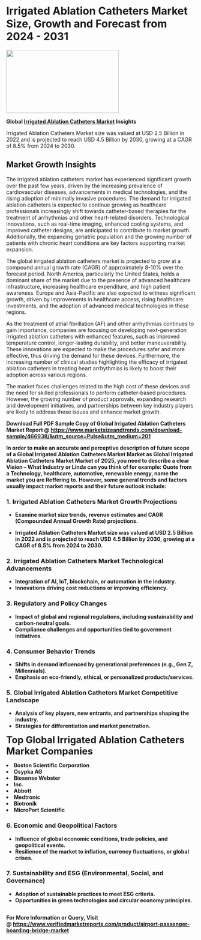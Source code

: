 <H1>Irrigated Ablation Catheters Market Size, Growth and Forecast from 2024 - 2031</H1><img class="aligncenter size-medium wp-image-584254" src="https://thirdeyenews.in/wp-content/uploads/2024/09/Global-Market-Research-300x168.jpeg" alt="" width="300" height="168" /><p><strong>Global&nbsp;<a href="https://www.marketsizeandtrends.com/download-sample/466938/&amp;utm_source=Pulse&amp;utm_medium=201">Irrigated Ablation Catheters Market</a> Insights</strong></p><p>Irrigated Ablation Catheters Market size was valued at USD 2.5 Billion in 2022 and is projected to reach USD 4.5 Billion by 2030, growing at a CAGR of 8.5% from 2024 to 2030.</p><p><h2>Market Growth Insights</h2> <p>The irrigated ablation catheters market has experienced significant growth over the past few years, driven by the increasing prevalence of cardiovascular diseases, advancements in medical technologies, and the rising adoption of minimally invasive procedures. The demand for irrigated ablation catheters is expected to continue growing as healthcare professionals increasingly shift towards catheter-based therapies for the treatment of arrhythmias and other heart-related disorders. Technological innovations, such as real-time imaging, enhanced cooling systems, and improved catheter designs, are anticipated to contribute to market growth. Additionally, the expanding geriatric population and the growing number of patients with chronic heart conditions are key factors supporting market expansion.</p> <p><strong></strong></p> <p>The global irrigated ablation catheters market is projected to grow at a compound annual growth rate (CAGR) of approximately 8-10% over the forecast period. North America, particularly the United States, holds a dominant share of the market due to the presence of advanced healthcare infrastructure, increasing healthcare expenditure, and high patient awareness. Europe and Asia-Pacific are also expected to witness significant growth, driven by improvements in healthcare access, rising healthcare investments, and the adoption of advanced medical technologies in these regions.</p> <p>As the treatment of atrial fibrillation (AF) and other arrhythmias continues to gain importance, companies are focusing on developing next-generation irrigated ablation catheters with enhanced features, such as improved temperature control, longer-lasting durability, and better maneuverability. These innovations are expected to make the procedures safer and more effective, thus driving the demand for these devices. Furthermore, the increasing number of clinical studies highlighting the efficacy of irrigated ablation catheters in treating heart arrhythmias is likely to boost their adoption across various regions.</p> <p>The market faces challenges related to the high cost of these devices and the need for skilled professionals to perform catheter-based procedures. However, the growing number of product approvals, expanding research and development initiatives, and partnerships between key industry players are likely to address these issues and enhance market growth.</p> <p><strong></p><p><span class=""><strong>Download Full PDF Sample Copy of Global Irrigated Ablation Catheters Market Report</strong> @ <a href="https://www.marketsizeandtrends.com/download-sample/466938/&amp;utm_source=Pulse&amp;utm_medium=201" target="_blank">https://www.marketsizeandtrends.com/download-sample/466938/&amp;utm_source=Pulse&amp;utm_medium=201</a></span></p><p>In order to make an accurate and perceptive description of future scope of a Global&nbsp;Irrigated Ablation Catheters Market Market as Global&nbsp;Irrigated Ablation Catheters Market Market of 2025, you need to describe a clear Vision &ndash; What Industry or Linda can you think of for example: Quote from a Technology, healthcare, automotive, renewable energy, name the market you are Reffering to. However, some general trends and factors usually impact market reports and their future outlook include:</p><h3>1.&nbsp;<strong>Irrigated Ablation Catheters Market Growth Projections</strong></h3><ul><li>Examine market size trends, revenue estimates and CAGR (Compounded Annual Growth Rate) projections.</li><li><p>Irrigated Ablation Catheters Market size was valued at USD 2.5 Billion in 2022 and is projected to reach USD 4.5 Billion by 2030, growing at a CAGR of 8.5% from 2024 to 2030.</p></li></ul><h3>2.&nbsp;<strong>Irrigated Ablation Catheters Market Technological Advancements</strong></h3><ul><li>Integration of AI, IoT, blockchain, or automation in the industry.</li><li>Innovations driving cost reductions or improving efficiency.</li></ul><h3>3.&nbsp;<strong>Regulatory and Policy Changes</strong></h3><ul><li>Impact of global and regional regulations, including sustainability and carbon-neutral goals.</li><li>Compliance challenges and opportunities tied to government initiatives.</li></ul><h3>4.&nbsp;<strong>Consumer Behavior Trends</strong></h3><ul><li>Shifts in demand influenced by generational preferences (e.g., Gen Z, Millennials).</li><li>Emphasis on eco-friendly, ethical, or personalized products/services.</li></ul><h3>5.&nbsp;<strong>Global Irrigated Ablation Catheters Market Competitive Landscape</strong></h3><ul><li>Analysis of key players, new entrants, and partnerships shaping the industry.</li><li>Strategies for differentiation and market penetration.</li></ul><p data-pm-slice="1 1 []"><span style="color: inherit; font-family: inherit; font-size: 25px;">Top Global Irrigated Ablation Catheters Market Companies</span></p><div class="" data-test-id=""><p><li>Boston Scientific Corporation</li><li> Osypka AG</li><li> Biosense Webster</li><li> Inc.</li><li> Abbott</li><li> Medtronic</li><li> Biotronik</li><li> MicroPort Scientific</li></p></div><h3>6.&nbsp;<strong>Economic and Geopolitical Factors</strong></h3><ul><li>Influence of global economic conditions, trade policies, and geopolitical events.</li><li>Resilience of the market to inflation, currency fluctuations, or global crises.</li></ul><h3>7.&nbsp;<strong>Sustainability and ESG (Environmental, Social, and Governance)</strong></h3><ul><li>Adoption of sustainable practices to meet ESG criteria.</li><li>Opportunities in green technologies and circular economy principles.</li></ul><h2><strong style="font-size: 14px;">For More Information or Query, Visit @&nbsp;</strong><a style="background-color: #ffffff; font-size: 14px;" href="https://www.marketsizeandtrends.com/report/irrigated-ablation-catheters-market/" target="_blank">https://www.verifiedmarketreports.com/product/airport-passenger-boarding-bridge-market</a></h2>
